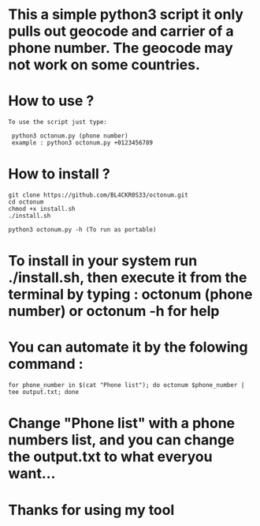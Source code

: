 # This a simple python3 script it only pulls out geocode and carrier of a phone number. The geocode may not work on some countries.

# How to use ?

```
To use the script just type: 

 python3 octonum.py (phone number) 
 example : python3 octonum.py +0123456789 
```

# How to install ?
```
git clone https://github.com/BL4CKR0S33/octonum.git
cd octonum
chmod +x install.sh
./install.sh

python3 octonum.py -h (To run as portable)
```

# To install in your system run ./install.sh, then execute it from the terminal by typing : octonum (phone number) or octonum -h for help


# You can automate it by the folowing command :
```
for phone_number in $(cat "Phone list"); do octonum $phone_number | tee output.txt; done
```
# Change "Phone list" with a phone numbers list, and you can change the output.txt to what everyou want...


# Thanks for using my tool
